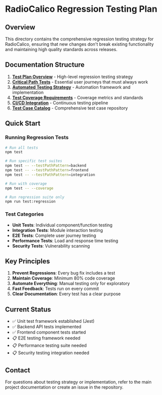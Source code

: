 # RadioCalico Regression Testing Plan

## Overview

This directory contains the comprehensive regression testing strategy for RadioCalico, ensuring that new changes don't break existing functionality and maintaining high quality standards across releases.

## Documentation Structure

1. **[Test Plan Overview](./01-test-plan-overview.md)** - High-level regression testing strategy
2. **[Critical Path Tests](./02-critical-path-tests.md)** - Essential user journeys that must always work
3. **[Automated Testing Strategy](./03-automated-testing-strategy.md)** - Automation framework and implementation
4. **[Test Coverage Requirements](./04-test-coverage-requirements.md)** - Coverage metrics and standards
5. **[CI/CD Integration](./05-ci-cd-integration.md)** - Continuous testing pipeline
6. **[Test Case Catalog](./06-test-case-catalog.md)** - Comprehensive test case repository

## Quick Start

### Running Regression Tests

```bash
# Run all tests
npm test

# Run specific test suites
npm test -- --testPathPattern=backend
npm test -- --testPathPattern=frontend
npm test -- --testPathPattern=integration

# Run with coverage
npm test -- --coverage

# Run regression suite only
npm run test:regression
```

### Test Categories

- **Unit Tests**: Individual component/function testing
- **Integration Tests**: Module interaction testing
- **E2E Tests**: Complete user journey testing
- **Performance Tests**: Load and response time testing
- **Security Tests**: Vulnerability scanning

## Key Principles

1. **Prevent Regressions**: Every bug fix includes a test
2. **Maintain Coverage**: Minimum 80% code coverage
3. **Automate Everything**: Manual testing only for exploratory
4. **Fast Feedback**: Tests run on every commit
5. **Clear Documentation**: Every test has a clear purpose

## Current Status

- ✅ Unit test framework established (Jest)
- ✅ Backend API tests implemented
- ✅ Frontend component tests started
- 📋 E2E testing framework needed
- 📋 Performance testing suite needed
- 📋 Security testing integration needed

## Contact

For questions about testing strategy or implementation, refer to the main project documentation or create an issue in the repository.